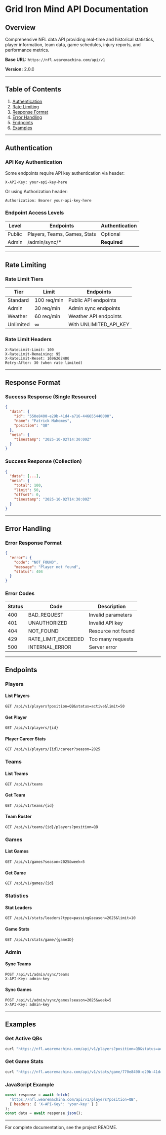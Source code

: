 # Grid Iron Mind API Documentation

## Overview

Comprehensive NFL data API providing real-time and historical statistics, player information, team data, game schedules, injury reports, and performance metrics.

**Base URL:** `https://nfl.wearemachina.com/api/v1`

**Version:** 2.0.0

---

## Table of Contents

1. [Authentication](#authentication)
2. [Rate Limiting](#rate-limiting)
3. [Response Format](#response-format)
4. [Error Handling](#error-handling)
5. [Endpoints](#endpoints)
6. [Examples](#examples)

---

## Authentication

### API Key Authentication

Some endpoints require API key authentication via header:

```http
X-API-Key: your-api-key-here
```

Or using Authorization header:

```http
Authorization: Bearer your-api-key-here
```

### Endpoint Access Levels

| Level | Endpoints | Authentication |
|-------|-----------|----------------|
| Public | Players, Teams, Games, Stats | Optional |
| Admin | /admin/sync/* | **Required** |

---

## Rate Limiting

### Rate Limit Tiers

| Tier | Limit | Endpoints |
|------|-------|-----------|
| Standard | 100 req/min | Public API endpoints |
| Admin | 30 req/min | Admin sync endpoints |
| Weather | 60 req/min | Weather API endpoints |
| Unlimited | ∞ | With UNLIMITED_API_KEY |

### Rate Limit Headers

```http
X-RateLimit-Limit: 100
X-RateLimit-Remaining: 95
X-RateLimit-Reset: 1696262400
Retry-After: 30 (when rate limited)
```

---

## Response Format

### Success Response (Single Resource)

```json
{
  "data": {
    "id": "550e8400-e29b-41d4-a716-446655440000",
    "name": "Patrick Mahomes",
    "position": "QB"
  },
  "meta": {
    "timestamp": "2025-10-02T14:30:00Z"
  }
}
```

### Success Response (Collection)

```json
{
  "data": [...],
  "meta": {
    "total": 100,
    "limit": 50,
    "offset": 0,
    "timestamp": "2025-10-02T14:30:00Z"
  }
}
```

---

## Error Handling

### Error Response Format

```json
{
  "error": {
    "code": "NOT_FOUND",
    "message": "Player not found",
    "status": 404
  }
}
```

### Error Codes

| Status | Code | Description |
|--------|------|-------------|
| 400 | BAD_REQUEST | Invalid parameters |
| 401 | UNAUTHORIZED | Invalid API key |
| 404 | NOT_FOUND | Resource not found |
| 429 | RATE_LIMIT_EXCEEDED | Too many requests |
| 500 | INTERNAL_ERROR | Server error |

---

## Endpoints

### Players

#### List Players
```http
GET /api/v1/players?position=QB&status=active&limit=50
```

#### Get Player
```http
GET /api/v1/players/{id}
```

#### Player Career Stats
```http
GET /api/v1/players/{id}/career?season=2025
```

### Teams

#### List Teams
```http
GET /api/v1/teams
```

#### Get Team
```http
GET /api/v1/teams/{id}
```

#### Team Roster
```http
GET /api/v1/teams/{id}/players?position=QB
```

### Games

#### List Games
```http
GET /api/v1/games?season=2025&week=5
```

#### Get Game
```http
GET /api/v1/games/{id}
```

### Statistics

#### Stat Leaders
```http
GET /api/v1/stats/leaders?type=passing&season=2025&limit=10
```

#### Game Stats
```http
GET /api/v1/stats/game/{gameID}
```

### Admin

#### Sync Teams
```http
POST /api/v1/admin/sync/teams
X-API-Key: admin-key
```

#### Sync Games
```http
POST /api/v1/admin/sync/games?season=2025&week=5
X-API-Key: admin-key
```

---

## Examples

### Get Active QBs

```bash
curl "https://nfl.wearemachina.com/api/v1/players?position=QB&status=active"
```

### Get Game Stats

```bash
curl "https://nfl.wearemachina.com/api/v1/stats/game/770e8400-e29b-41d4-a716-446655440001"
```

### JavaScript Example

```javascript
const response = await fetch(
  'https://nfl.wearemachina.com/api/v1/players?position=QB',
  { headers: { 'X-API-Key': 'your-key' } }
);
const data = await response.json();
```

---

For complete documentation, see the project README.
